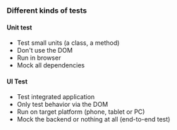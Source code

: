 ### Different kinds of tests

<div class="flex">
	<div class="col">
		<h4>Unit test</h4>
		<ul class="fragment">
			<li>Test small units (a class, a method)</li>
			<li>Don't use the DOM</li>
			<li>Run in browser</li>
			<li>Mock all dependencies</li>
		</ul>
	</div>
	<div class="col">
		<h4>UI Test</h4>
		<ul class="fragment">
			<li>Test integrated application</li>
			<li>Only test behavior via the DOM</li>
			<li>Run on target platform (phone, tablet or PC)</li>
			<li>Mock the backend or nothing at all (end-to-end test)</li>
		</ul>
	</div>
</div>
